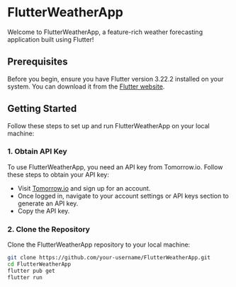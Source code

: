 
# FlutterWeatherApp

Welcome to FlutterWeatherApp, a feature-rich weather forecasting application built using Flutter!

## Prerequisites

Before you begin, ensure you have Flutter version 3.22.2 installed on your system. You can download it from the [Flutter website](https://flutter.dev/docs/get-started/install).

## Getting Started

Follow these steps to set up and run FlutterWeatherApp on your local machine:

### 1. Obtain API Key

To use FlutterWeatherApp, you need an API key from Tomorrow.io. Follow these steps to obtain your API key:

- Visit [Tomorrow.io](https://app.tomorrow.io/signup) and sign up for an account.
- Once logged in, navigate to your account settings or API keys section to generate an API key.
- Copy the API key.

### 2. Clone the Repository

Clone the FlutterWeatherApp repository to your local machine:

```bash
git clone https://github.com/your-username/FlutterWeatherApp.git
cd FlutterWeatherApp
flutter pub get
flutter run
